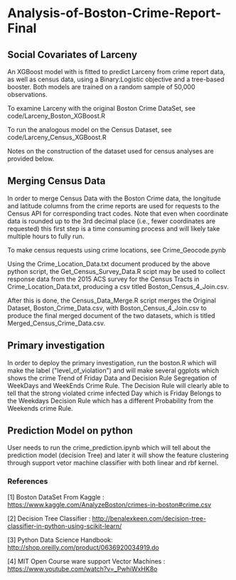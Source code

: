 # Analysis-of-Boston-Crime-Report-Final


## Social Covariates of Larceny

An XGBoost model with is fitted to predict Larceny from crime report data, as well as census data, using a Binary:Logistic objective and a tree-based booster. Both models are trained on a random sample of 50,000 observations.

To examine Larceny with the original Boston Crime DataSet, see code/Larceny_Boston_XGBoost.R  

To run the analogous model on the Census Dataset, see code/Larceny_Census_XGBoost.R  

Notes on the construction of the dataset used for census analyses are provided below. 

## Merging Census Data

In order to merge Census Data with the Boston Crime data, the longitude and latitude columns from the crime reports are used for requests to the Census API for corresponding tract codes. Note that even when coordinate data is rounded up to the 3rd decimal place (i.e., fewer coordinates are requested)  this first step is a time consuming process and will likely take multiple hours to fully run.

To make census requests using crime locations, see Crime_Geocode.pynb

Using the Crime_Location_Data.txt document produced by the above python script, the Get_Census_Survey_Data.R scipt may be used to collect response data from the 2015 ACS survey for the Census Tracts in Crime_Location_Data.txt, producing a csv titled Boston_Census_4_Join.csv.

After this is done, the Census_Data_Merge.R script merges the Original Dataset, Boston_Crime_Data.csv, with Boston_Census_4_Join.csv to produce the final merged document of the two datasets, which is titled Merged_Census_Crime_Data.csv. 


## Primary investigation 

In order to deploy the primary investigation, run the boston.R which will make the label ("level_of_violation") and will make several ggplots which shows the crime Trend of Friday Data and Decision Rule Segregation of WeekDays and WeekEnds Crime Rule. The Decision Rule will clearly able to tell that the strong violated crime infected Day which is Friday Belongs to the Weekdays Decision Rule which has a different Probability from the Weekends crime Rule.

## Prediction Model on python

User needs to run the crime_prediction.ipynb which will tell about the prediction model (decision Tree) and later it will show the feature clustering through support vetor machine classifier with both linear and rbf kernel.


### References

[1] Boston DataSet From Kaggle : https://www.kaggle.com/AnalyzeBoston/crimes-in-boston#crime.csv

[2] Decision Tree Classifier : http://benalexkeen.com/decision-tree-classifier-in-python-using-scikit-learn/

[3] Python Data Science Handbook: http://shop.oreilly.com/product/0636920034919.do

[4] MIT Open Course ware support Vector Machines : https://www.youtube.com/watch?v=_PwhiWxHK8o



